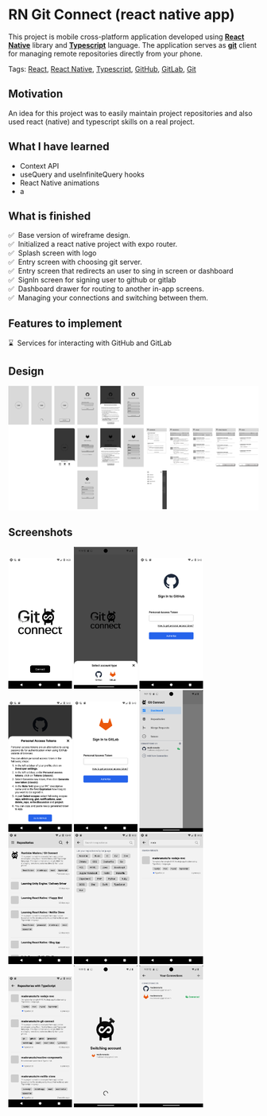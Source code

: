 # RN Git Connect (react native app)
This project is mobile cross-platform application developed using **[React Native](https://reactnative.dev/)** library and **[Typescript](https://www.typescriptlang.org/)** language. The application serves as **[git](https://git-scm.com/)** client for managing remote repositories directly from your phone.

Tags: [React](https://react.dev/), [React Native](https://reactnative.dev/), [Typescript](https://www.typescriptlang.org/), [GitHub](https://github.com/), [GitLab](https://about.gitlab.com/), [Git](https://git-scm.com/)

## Motivation
An idea for this project was to easily maintain project repositories and also used react (native) and typescript skills on a real project.

## What I have learned
- Context API
- useQuery and useInfiniteQuery hooks
- React Native animations
- a

## What is finished
:white_check_mark:&nbsp;&nbsp;Base version of wireframe design.<br />
:white_check_mark:&nbsp;&nbsp;Initialized a react native project with expo router.<br />
:white_check_mark:&nbsp;&nbsp;Splash screen with logo<br />
:white_check_mark:&nbsp;&nbsp;Entry screen with choosing git server.<br />
:white_check_mark:&nbsp;&nbsp;Entry screen that redirects an user to sing in screen or dashboard<br />
:white_check_mark:&nbsp;&nbsp;SignIn screen for signing user to github or gitlab<br />
:white_check_mark:&nbsp;&nbsp;Dashboard drawer for routing to another in-app screens.<br />
:white_check_mark:&nbsp;&nbsp;Managing your connections and switching between them.<br />

## Features to implement
:hourglass:&nbsp;&nbsp;Services for interacting with GitHub and GitLab<br />

## Design
![Wireframe design for appliccation](readme/git_connect_wireframe.png "Wireframe design for Git Connect")

## Screenshots
<div>
    <img src="readme/screenshot_1.png" width="128" />
    <img src="readme/screenshot_2.png" width="128" />
    <img src="readme/screenshot_3.png" width="128" />
    <img src="readme/screenshot_4.png" width="128" />
    <img src="readme/screenshot_5.png" width="128" />
    <img src="readme/screenshot_6.png" width="128" />
    <img src="readme/screenshot_7.png" width="128" />
    <img src="readme/screenshot_8.png" width="128" />
    <img src="readme/screenshot_9.png" width="128" />
    <img src="readme/screenshot_10.png" width="128" />
    <img src="readme/screenshot_11.png" width="128" />
    <img src="readme/screenshot_12.png" width="128" />
</div>
